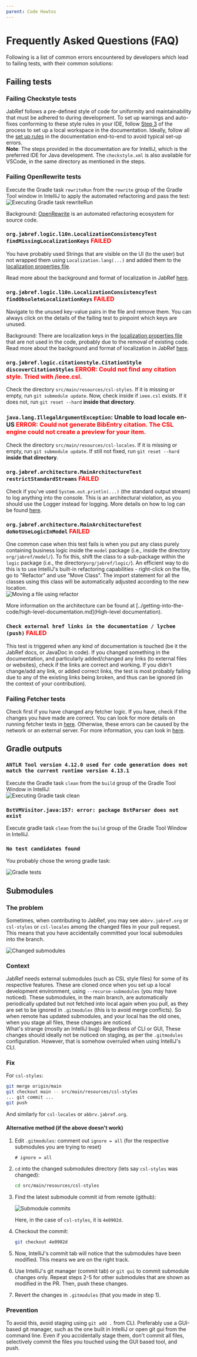 ```yaml
---
parent: Code Howtos
---
```

# Frequently Asked Questions (FAQ)

Following is a list of common errors encountered by developers which lead to failing tests, with their common solutions:

## Failing tests

### Failing <b>Checkstyle</b> tests

JabRef follows a pre-defined style of code for uniformity and maintainability that must be adhered to during development. To set up warnings and auto-fixes conforming to these style rules in your IDE, follow [Step 3](https://devdocs.jabref.org/getting-into-the-code/guidelines-for-setting-up-a-local-workspace/intellij-13-code-style.html) of the process to set up a local workspace in the documentation. Ideally, follow all the [set up rules](https://devdocs.jabref.org/getting-into-the-code/guidelines-for-setting-up-a-local-workspace/) in the documentation end-to-end to avoid typical set-up errors.<br> <b>Note</b>: The steps provided in the documentation are for IntelliJ, which is the preferred IDE for Java development. The `checkstyle.xml` is also available for VSCode, in the same directory as mentioned in the steps.

### Failing <b>OpenRewrite</b> tests

Execute the Gradle task `rewriteRun` from the `rewrite` group of the Gradle Tool window in IntelliJ to apply the automated refactoring and pass the test:<br>
![Executing Gradle task rewriteRun](../images/rewriteRun.png)

Background: [OpenRewrite](https://docs.openrewrite.org/) is an automated refactoring ecosystem for source code.

### `org.jabref.logic.l10n.LocalizationConsistencyTest findMissingLocalizationKeys` <span style="color:red">FAILED</span>

You have probably used Strings that are visible on the UI (to the user) but not wrapped them using `Localization.lang(...)` and added them to the [localization properties file](https://github.com/JabRef/jabref/blob/main/src/main/resources/l10n/JabRef_en.properties).

Read more about the background and format of localization in JabRef [here](https://devdocs.jabref.org/code-howtos/localization.html).

### `org.jabref.logic.l10n.LocalizationConsistencyTest findObsoleteLocalizationKeys` <span style="color:red">FAILED</span>

Navigate to the unused key-value pairs in the file and remove them.
You can always click on the details of the failing test to pinpoint which keys are unused.

Background: There are localization keys in the [localization properties file](https://github.com/JabRef/jabref/blob/main/src/main/resources/l10n/JabRef_en.properties) that are not used in the code, probably due to the removal of existing code.
Read more about the background and format of localization in JabRef [here](https://devdocs.jabref.org/code-howtos/localization.html).

### `org.jabref.logic.citationstyle.CitationStyle discoverCitationStyles` <span style="color:red">ERROR: Could not find any citation style. Tried with /ieee.csl.</span>

Check the directory `src/main/resources/csl-styles`.
If it is missing or empty, run `git submodule update`.
Now, check inside if `ieee.csl` exists.
If it does not, run `git reset --hard` **inside that directory**.

### `java.lang.IllegalArgumentException`: Unable to load locale en-US <span style="color:red">ERROR: Could not generate BibEntry citation. The CSL engine could not create a preview for your item.</span>

Check the directory `src/main/resources/csl-locales`.
If it is missing or empty, run `git submodule update`.
If still not fixed, run `git reset --hard` **inside that directory**.

### `org.jabref.architecture.MainArchitectureTest restrictStandardStreams` <span style="color:red">FAILED</span>

Check if you've used `System.out.println(...)` (the standard output stream) to log anything into the console.
This is an architectural violation, as you should use the Logger instead for logging.
More details on how to log can be found [here](https://devdocs.jabref.org/code-howtos/logging.html).

### `org.jabref.architecture.MainArchitectureTest doNotUseLogicInModel` <span style="color:red">FAILED</span>

One common case when this test fails is when you put any class purely containing business logic inside the `model` package (i.e., inside the directory `org/jabref/model/`).
To fix this, shift the class to a sub-package within the `logic` package (i.e., the directory`org/jabref/logic/`).
An efficient way to do this is to use IntelliJ's built-in refactoring capabilities - right-click on the file, go to "Refactor" and use "Move Class".
The import statement for all the classes using this class will be automatically adjusted according to the new location.<br>
![Moving a file using refactor](../images/refactor-moving.png)<br>

More information on the architecture can be found at [../getting-into-the-code/high-level-documentation.md](High-level documentation).

### `Check external href links in the documentation / lychee (push)` <span style="color:red">FAILED</span>

This test is triggered when any kind of documentation is touched (be it the JabRef docs, or JavaDoc in code). If you changed something in the documentation, and particularly added/changed any links (to external files or websites), check if the links are correct and working. If you didn't change/add any link, or added correct links, the test is most probably failing due to any of the existing links being broken, and thus can be ignored (in the context of your contribution).

### Failing <b>Fetcher</b> tests

Check first if you have changed any fetcher logic.
If you have, check if the changes you have made are correct. You can look for more details on running fetcher tests in [here](https://devdocs.jabref.org/code-howtos/testing.html#fetchers-in-tests).
Otherwise, these errors can be caused by the network or an external server. For more information, you can look in [here](https://devdocs.jabref.org/code-howtos/fetchers.html#committing-and-pushing-changes-to-fetcher-files).

## Gradle outputs

### `ANTLR Tool version 4.12.0 used for code generation does not match the current runtime version 4.13.1`

Execute the Gradle task `clean` from the `build` group of the Gradle Tool Window in IntelliJ:<br>
![Executing Gradle task clean](../images/clean.png)<br>

### `BstVMVisitor.java:157: error: package BstParser does not exist`

Execute gradle task `clean` from the `build` group of the Gradle Tool Window in IntelliJ.

### `No test candidates found`

You probably chose the wrong gradle task:

![Gradle tests](../images/gradle-tests.png)<br>

## Submodules

### The problem

Sometimes, when contributing to JabRef, you may see `abbrv.jabref.org` or `csl-styles` or `csl-locales` among the changed files in your pull request. This means that you have accidentally committed your local submodules into the branch.

![Changed submodules](../images/submodules.png)

### Context

JabRef needs external submodules (such as CSL style files) for some of its respective features. These are cloned once when you set up a local development environment, using `--recurse-submodules` (you may have noticed). These submodules, in the main branch, are automatically periodically updated but not fetched into local again when you pull, as they are set to be ignored in `.gitmodules` (this is to avoid merge conflicts). So when remote has updated submodules, and your local has the old ones, when you stage all files, these changes are noticed.  
What's strange (mostly an IntelliJ bug): Regardless of CLI or GUI, These changes should ideally not be noticed on staging, as per the `.gitmodules` configuration. However, that is somehow overruled when using IntelliJ's CLI.
  
### Fix

For `csl-styles`:

```bash
git merge origin/main
git checkout main -- src/main/resources/csl-styles
... git commit ... 
git push
```

And similarly for `csl-locales` or `abbrv.jabref.org`.

#### Alternative method (if the above doesn't work)

1. Edit `.gitmodules`: comment out `ignore = all` (for the respective submodules you are trying to reset)

    ```gitignore
    # ignore = all
    ```

2. `cd` into the changed submodules directory (lets say `csl-styles` was changed):

    ```bash
    cd src/main/resources/csl-styles
    ```

3. Find the latest submodule commit id from remote (github):

    ![Submodule commits](../images/submodule-commit.png)

    Here, in the case of `csl-styles`, it is `4e0902d`.

4. Checkout the commit:

    ```bash
    git checkout 4e0902d
    ```

5. Now, IntelliJ's commit tab will notice that the submodules have been modified. This means we are on the right track.

6. Use IntelliJ's git manager (commit tab) or `git gui` to commit submodule changes only. Repeat steps 2-5 for other submodules that are shown as modified in the PR. Then, push these changes.

7. Revert the changes in `.gitmodules` (that you made in step 1).

### Prevention

To avoid this, avoid staging using `git add .` from CLI. Preferably use a GUI-based git manager, such as the one built in IntelliJ or open git gui from the command line. Even if you accidentally stage them, don't commit all files, selectively commit the files you touched using the GUI based tool, and push.

<!-- markdownlint-disable-file MD033 -->
